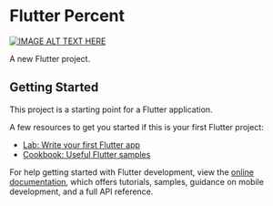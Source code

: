 # Flutter Percent 

[![IMAGE ALT TEXT HERE](https://img.youtube.com/vi/GUW67K9zBEg/0.jpg)](https://www.youtube.com/watch?v=GUW67K9zBEg)

A new Flutter project.

## Getting Started

This project is a starting point for a Flutter application.

A few resources to get you started if this is your first Flutter project:

- [Lab: Write your first Flutter app](https://docs.flutter.dev/get-started/codelab)
- [Cookbook: Useful Flutter samples](https://docs.flutter.dev/cookbook)

For help getting started with Flutter development, view the
[online documentation](https://docs.flutter.dev/), which offers tutorials,
samples, guidance on mobile development, and a full API reference.
